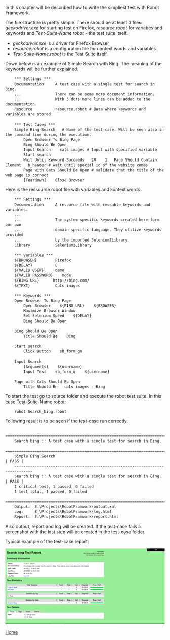 In this chapter will be described how to write the simpliest test with Robot Framework.

The file structure is pretty simple. There should be at least 3 files: _geckodriver.exe_ for starting test on Firefox, _resource.robot_ for variabes and keywords and _Test-Suite-Name.robot_ - the test suite itself.

- _geckodriver.exe_ is a driver for Firefox Browser
- _resource.robot_ is a configuration file for context words and variables
- _Test-Suite-Name.robot_ is the Test Suite itself.

Down below is an example of Simple Search with Bing. The meaning of the keywords will be further explained.

        *** Settings ***
        Documentation     A test case with a single test for search in Bing.
        ...               There can be some more document information.
        ...               With 3 dots more lines can be added to the documentation.
        Resource          resource.robot # Data where keywords and variables are stored

        *** Test Cases ***
        Simple Bing Search   # Name of the test-case. Will be seen also in the command line during the execution.
            Open Browser To Bing Page
            Bing Should Be Open
            Input Search    cats images # Input with specified variable
            Start search
            Wait Until Keyword Succeeds   20    1   Page Should Contain Element   b_header # wait until special id of the website comes
            Page with Cats Should Be Open # validate that the title of the web page is correct
            [Teardown]    Close Browser

Here is the ressource.robot file with variables and kontext words

        *** Settings ***
        Documentation     A resource file with reusable keywords and variables.
        ...
        ...               The system specific keywords created here form our own
        ...               domain specific language. They utilize keywords provided
        ...               by the imported Selenium2Library.
        Library           Selenium2Library

        *** Variables ***
        ${BROWSER}        Firefox
        ${DELAY}          0
        ${VALID USER}     demo
        ${VALID PASSWORD}    mode
        ${BING URL}      http://bing.com/
        ${TEXT}           Cats images

        *** Keywords ***
        Open Browser To Bing Page
            Open Browser    ${BING URL}    ${BROWSER}
            Maximize Browser Window
            Set Selenium Speed    ${DELAY}
            Bing Should Be Open

        Bing Should Be Open
            Title Should Be    Bing

        Start search
            Click Button    sb_form_go

        Input Search
            [Arguments]    ${username}
            Input Text    sb_form_q    ${username}

        Page with Cats Should Be Open
            Title Should Be   cats images - Bing

To start the test go to source folder and execute the robot test suite. In this case Test-Suite-Name.robot:

        robot Search_bing.robot

Following result is to be seen if the test-case run correctly.

        ==============================================================================
        Search bing :: A test case with a single test for search in Bing.
        ==============================================================================
        Simple Bing Search                                                    | PASS |
        ------------------------------------------------------------------------------
        Search bing :: A test case with a single test for search in Bing.     | PASS |
        1 critical test, 1 passed, 0 failed
        1 test total, 1 passed, 0 failed
        ==============================================================================
        Output:  E:\Projects\RobotFramwork\output.xml
        Log:     E:\Projects\RobotFramwork\log.html
        Report:  E:\Projects\RobotFramwork\report.html

Also output, report and log will be created. If the test-case fails a screenshot with the last step will be created in the test-case folder.

Typical example of the test-case report:

![](/images/Report.png)

[Home](https://illuminatt.github.io)
